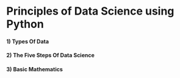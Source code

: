 # Principles of Data Science using Python
 
<h4>1) Types Of Data</h4>
<h4>2) The Five Steps Of Data Science</h4>
<h4>3) Basic Mathematics</h4>

